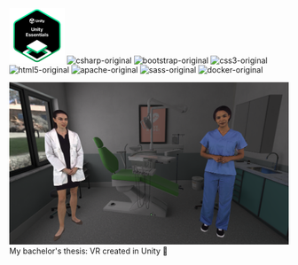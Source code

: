 <img alt="unity-essentials-pathway" src="unity-essentials-pathway.png"
width="100" height="100">
<img alt="csharp-original" src="https://cdn.jsdelivr.net/gh/devicons/devicon@latest/icons/csharp/csharp-original.svg" width="100" height="100"/>
<img alt="bootstrap-original" src="https://cdn.jsdelivr.net/gh/devicons/devicon@latest/icons/bootstrap/bootstrap-original.svg" width="100" height="100"/>
<img alt="css3-original" src="https://cdn.jsdelivr.net/gh/devicons/devicon@latest/icons/css3/css3-original.svg" width="100" height="100"/>
<img alt="html5-original" src="https://cdn.jsdelivr.net/gh/devicons/devicon@latest/icons/html5/html5-original.svg" width="100" height="100"/>
<img alt="apache-original" src="https://cdn.jsdelivr.net/gh/devicons/devicon@latest/icons/apache/apache-original.svg" width="100" height="100"/>
<img alt="sass-original" src="https://cdn.jsdelivr.net/gh/devicons/devicon@latest/icons/sass/sass-original.svg" width="100" height="100"/>
<img alt="docker-original" src="https://cdn.jsdelivr.net/gh/devicons/devicon@latest/icons/docker/docker-original.svg" width="100" height="100"/>   

<img alt="bachelor_thesis" src="bachelor_thesis.png"
max-width=45% height=auto>
My bachelor's thesis: VR created in Unity :hospital: